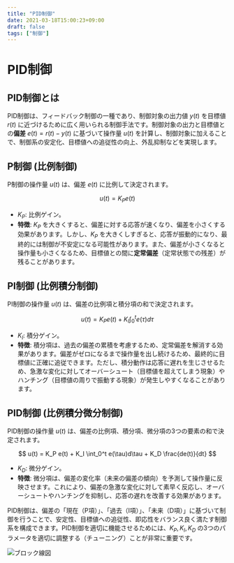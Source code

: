 ```yaml
---
title: "PID制御"
date: 2021-03-18T15:00:23+09:00
draft: false
tags: ["制御"] 
---
```

<!--more-->
# PID制御

## PID制御とは

PID制御は、フィードバック制御の一種であり、制御対象の出力値 $y(t)$ を目標値 $r(t)$ に近づけるために広く用いられる制御手法です。制御対象の出力と目標値との**偏差** $e(t) = r(t) - y(t)$ に基づいて操作量 $u(t)$ を計算し、制御対象に加えることで、制御系の安定化、目標値への追従性の向上、外乱抑制などを実現します。

## P制御 (比例制御)

P制御の操作量 $u(t)$ は、偏差 $e(t)$ に比例して決定されます。

$$ u(t) = K_P e(t) $$

-   $K_P$: 比例ゲイン。
-   **特徴**: $K_P$ を大きくすると、偏差に対する応答が速くなり、偏差を小さくする効果があります。しかし、$K_P$ を大きくしすぎると、応答が振動的になり、最終的には制御が不安定になる可能性があります。また、偏差が小さくなると操作量も小さくなるため、目標値との間に**定常偏差**（定常状態での残差）が残ることがあります。

## PI制御 (比例積分制御)

PI制御の操作量 $u(t)$ は、偏差の比例項と積分項の和で決定されます。

$$ u(t) = K_P e(t) + K_I \int_0^t e(\tau)d\tau $$

-   $K_I$: 積分ゲイン。
-   **特徴**: 積分項は、過去の偏差の累積を考慮するため、定常偏差を解消する効果があります。偏差がゼロになるまで操作量を出し続けるため、最終的に目標値に正確に追従できます。ただし、積分動作は応答に遅れを生じさせるため、急激な変化に対してオーバーシュート（目標値を超えてしまう現象）やハンチング（目標値の周りで振動する現象）が発生しやすくなることがあります。

## PID制御 (比例積分微分制御)

PID制御の操作量 $u(t)$ は、偏差の比例項、積分項、微分項の3つの要素の和で決定されます。

$$ u(t) = K_P e(t) + K_I \int_0^t e(\tau)d\tau + K_D \frac{de(t)}{dt} $$

-   $K_D$: 微分ゲイン。
-   **特徴**: 微分項は、偏差の変化率（未来の偏差の傾向）を予測して操作量に反映させます。これにより、偏差の急激な変化に対して素早く反応し、オーバーシュートやハンチングを抑制し、応答の遅れを改善する効果があります。

PID制御は、偏差の「現在（P項）」、「過去（I項）」、「未来（D項）」に基づいて制御を行うことで、安定性、目標値への追従性、即応性をバランス良く満たす制御系を構成できます。PID制御を適切に機能させるためには、$K_P, K_I, K_D$ の3つのパラメータを適切に調整する（チューニング）ことが非常に重要です。

![ブロック線図](.././PID.png)